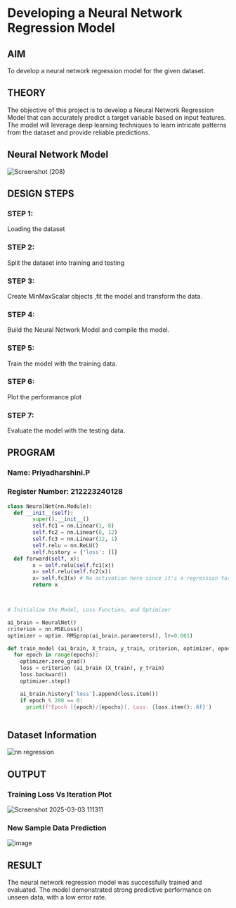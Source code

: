 # Developing a Neural Network Regression Model

## AIM

To develop a neural network regression model for the given dataset.

## THEORY
The objective of this project is to develop a Neural Network Regression Model that can accurately predict a target variable based on input features. The model will leverage deep learning techniques to learn intricate patterns from the dataset and provide reliable predictions.

## Neural Network Model

![Screenshot (208)](https://github.com/user-attachments/assets/96dbc93f-bb09-4889-b1d7-5c6407ec5cee)


## DESIGN STEPS

### STEP 1:

Loading the dataset

### STEP 2:

Split the dataset into training and testing

### STEP 3:

Create MinMaxScalar objects ,fit the model and transform the data.

### STEP 4:

Build the Neural Network Model and compile the model.

### STEP 5:

Train the model with the training data.

### STEP 6:

Plot the performance plot

### STEP 7:

Evaluate the model with the testing data.

## PROGRAM
### Name: Priyadharshini.P
### Register Number: 212223240128
```python
class NeuralNet(nn.Module):
  def __init__(self):
        super().__init__()
        self.fc1 = nn.Linear(1, 8)
        self.fc2 = nn.Linear(8, 12)
        self.fc3 = nn.Linear(12, 1)
        self.relu = nn.ReLU()
        self.history = {'loss': []}
  def forward(self, x):
        x = self.relu(self.fc1(x))
        x= self.relu(self.fc2(x))
        x= self.fc3(x) # No activation here since it's a regression task
        return x



# Initialize the Model, Loss Function, and Optimizer

ai_brain = NeuralNet()
criterion = nn.MSELoss()
optimizer = optim. RMSprop(ai_brain.parameters(), lr=0.001)

def train_model (ai_brain, X_train, y_train, criterion, optimizer, epochs=2000):
  for epoch in range(epochs):
    optimizer.zero_grad()
    loss = criterion (ai_brain (X_train), y_train)
    loss.backward()
    optimizer.step()

    ai_brain.history['loss'].append(loss.item())
    if epoch % 200 == 0:
      print(f'Epoch [{epoch}/{epochs}], Loss: {loss.item():.6f}')



```
## Dataset Information

![nn regression](https://github.com/user-attachments/assets/f247d2ad-2c6a-45bf-b9b2-71a508242502)


## OUTPUT

### Training Loss Vs Iteration Plot
![Screenshot 2025-03-03 111311](https://github.com/user-attachments/assets/26cbfff4-3798-4518-bca9-992cd190e15b)


### New Sample Data Prediction
![image](https://github.com/user-attachments/assets/9a89b68b-9166-4045-99bc-a1b79b88df75)


## RESULT

The neural network regression model was successfully trained and evaluated. The model demonstrated strong predictive performance on unseen data, with a low error rate.
